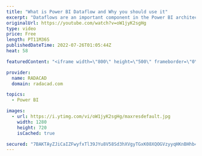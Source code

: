 ```yaml
---
title: "What is Power BI Dataflow and Why you should use it"
excerpt: "Dataflows are an important component in the Power BI architecture. Using them can enhance the development and maintenance of your Power BI solution significantly. However, there are many Power BI implementations that are not using this functionality, even though it is already more than three years passed"
originalUrl: https://youtube.com/watch?v=oW1jyK2sgHg
type: video
price: Free
length: PT11M36S
publishedDateTime: 2022-07-26T01:05:44Z
heat: 58

featuredContent: "<iframe width=\"800\" height=\"500\" frameborder=\"0\" src=\"https://www.youtube.com/embed/oW1jyK2sgHg\" allow=\"accelerometer; autoplay; encrypted-media; gyroscope; picture-in-picture\" allowfullscreen></iframe>"

provider:
  name: RADACAD
  domain: radacad.com

topics:
  - Power BI

images:
  - url: https://i.ytimg.com/vi/oW1jyK2sgHg/maxresdefault.jpg
    width: 1280
    height: 720
    isCached: true

secured: "7BAKTAyZJiCaIZFwyfxTl39JYu8V58Sd3hXVgyTGxK08XQOGVzyyqHKnBHhb4ZVITFSO9QtyvhJemGjEg3LFgP7CEgh9FFqgKm4mJWsgfIrLystAjxV5dbR9OMMKqQ+3hSc5GrpxvYYM6h8f9k/1ctUIpSoW5mFI31i8Enn3z9+EGXDjUkWzVWRKja3frSHRvRKhwkE0gXy5Ee5sW6JfddNzy3H/jifdJOVbBMhirF1m0KCRISHjdCYGFC3SSjtouMpoOcvj9iQdc+mTnh8jliXE4RX5GcF+X4eyNFnPrtbvvF7pngJ532/gMGTEr/fCkQn5Cj/R9sRCYCZSToeQa4SiI+dMIXS3s0IiS2R/nlj2gC3rwsA6WB41Z11bdrSNLl6B9mFhID/wWa37139gbLt5uc3KwI9svyfBeEQfsLY=;x9YBSe5bJYwkVFOG2c+xKw=="
---
```


